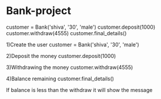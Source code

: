 # Bank-project



customer = Bank('shiva', '30', 'male')
customer.deposit(1000)
customer.withdraw(4555)
customer.final_details()


1)Create the user 
customer = Bank('shiva', '30', 'male')

2)Deposit the money
customer.deposit(1000)

3)Withdrawing the money
customer.withdraw(4555)

4)Balance remaining 
customer.final_details()

If balance is less than the withdraw it will show the message
